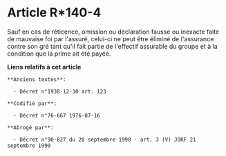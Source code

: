 # Article R*140-4

Sauf en cas de réticence, omission ou déclaration fausse ou inexacte faite de mauvaise foi par l'assuré, celui-ci ne peut
être éliminé de l'assurance contre son gré tant qu'il fait partie de l'effectif assurable du groupe et à la condition que la
prime ait été payée.

**Liens relatifs à cet article**

	**Anciens textes**:

	  - Décret n°1938-12-30 art. 123

	**Codifié par**:

	  - Décret n°76-667 1976-07-16

	**Abrogé par**:

	  - Décret n°90-827 du 20 septembre 1990 - art. 3 (V) JORF 21 septembre 1990
